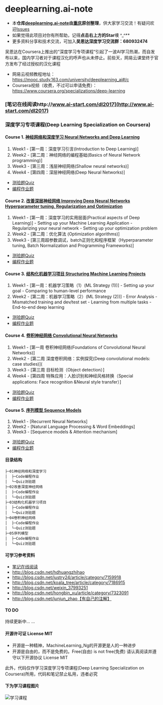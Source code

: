 # deeplearning.ai-note
* 本**仓库[deeplearning.ai-note](https://github.com/HuangCongQing/deeplearning.ai-note)由[重庆](https://github.com/HuangCongQing)原创整理**，供大家学习交流！有疑问欢迎[Issues](https://github.com/HuangCongQing/deeplearning.ai-note/issues)
* 如果觉得此项目对你有所帮助，记得**点击右上方的Star**噢 ^_^**
* 更多资料分享和技术交流，可加入**吴恩达深度学习交流群：680932474**

吴恩达在Coursera上推出的“深度学习专项课程“引起了一波AI学习热潮，而自发布以来，国内学习者对于课程汉化的呼声也从未停止。前些天，网易云课堂终于官方发布了经过授权的汉化课程
* 网易云视频教程地址：https://mooc.study.163.com/university/deeplearning_ai#/c
* Coursera视频（收费，不过可以申请免费）：https://www.coursera.org/specializations/deep-learning

###  **[笔记在线阅读http://www.ai-start.com/dl2017](http://www.ai-start.com/dl2017)**

### 深度学习专项课程(Deep Learning Specialization on Coursera)




 #### Course 1. [神经网络和深度学习 Neural Networks and Deep Learning](https://www.youtube.com/watch?v=CS4cs9xVecg&list=PLkDaE6sCZn6Ec-XTbcX1uRg2_u4xOEky0)


 
1. Week1 - [第一周：深度学习引言(Introduction to Deep Learning)]
2. Week2 - [第二周：神经网络的编程基础(Basics of Neural Network programming)]
3. Week3 - [第三周：浅层神经网络(Shallow neural networks)]
4. Week4 - [第四周：深层神经网络(Deep Neural Networks)]

 * [测验题Quiz](https://github.com/HuangCongQing/deeplearning.ai-note/tree/master/01%E7%A5%9E%E7%BB%8F%E7%BD%91%E7%BB%9C%E5%92%8C%E6%B7%B1%E5%BA%A6%E5%AD%A6%E4%B9%A0/Quiz%E6%B5%8B%E9%AA%8C%E9%A2%98)
 * [编程作业题](https://github.com/HuangCongQing/deeplearning.ai-note/tree/master/01%E7%A5%9E%E7%BB%8F%E7%BD%91%E7%BB%9C%E5%92%8C%E6%B7%B1%E5%BA%A6%E5%AD%A6%E4%B9%A0/Code%E7%BC%96%E7%A8%8B%E4%BD%9C%E4%B8%9A/deeplearning%E7%AC%AC1%E4%B8%93%E9%A2%98%E7%BC%96%E7%A8%8B%E4%BD%9C%E4%B8%9A/deeplearning%E7%BC%96%E7%A8%8B%E4%BD%9C%E4%B8%9A)


#### Course 2. [改善深层神经网络 Improving Deep Neural Networks Hyperparameter tuning, Regularization and Optimization](https://www.youtube.com/watch?v=1waHlpKiNyY&list=PLkDaE6sCZn6Hn0vK8co82zjQtt3T2Nkqc)



1. Week1 - [第一周：深度学习的实用层面(Practical aspects of Deep Learning)]
         - Setting up your Machine Learning Application
         - Regularizing your neural network
         - Setting up your optimization problem
2. Week2 - [第二周：优化算法 (Optimization algorithms)]
3. Week3 - [第三周超参数调试，batch正则化和程序框架（Hyperparameter tuning, Batch Normalization and Programming Frameworks)]

 * [测验题Quiz](https://github.com/HuangCongQing/deeplearning.ai-note/tree/master/02%E6%94%B9%E5%96%84%E6%B7%B1%E5%BA%A6%E7%A5%9E%E7%BB%8F%E7%BD%91%E7%BB%9C/Quiz%E6%B5%8B%E9%AA%8C%E9%A2%98)
 * [编程作业题](https://github.com/HuangCongQing/deeplearning.ai-note/tree/master/02%E6%94%B9%E5%96%84%E6%B7%B1%E5%BA%A6%E7%A5%9E%E7%BB%8F%E7%BD%91%E7%BB%9C/Code%E7%BC%96%E7%A8%8B%E4%BD%9C%E4%B8%9A/deeplearning%E7%AC%AC2%E4%B8%93%E9%A2%98%E7%BC%96%E7%A8%8B%E4%BD%9C%E4%B8%9A)

#### Course 3. [结构化机器学习项目 Structuring Machine Learning Projects](https://www.youtube.com/watch?v=dFX8k1kXhOw&list=PLkDaE6sCZn6E7jZ9sN_xHwSHOdjUxUW_b)

1. Week1 - [第一周：机器学习策略（1）(ML Strategy (1))]
         - Setting up your goal
         - Comparing to human-level performance
2. Week2 - [第二周：机器学习策略（2）(ML Strategy (2))]
         - Error Analysis
         - Mismatched training and dev/test set
         - Learning from multiple tasks
         - End-to-end deep learning

 * [测验题Quiz](https://github.com/HuangCongQing/deeplearning.ai-note/tree/master/03%E7%BB%93%E6%9E%84%E5%8C%96%E6%9C%BA%E5%99%A8%E5%AD%A6%E4%B9%A0%E9%A1%B9%E7%9B%AE/Quiz%E6%B5%8B%E9%AA%8C%E9%A2%98)
 * [编程作业题](https://github.com/HuangCongQing/deeplearning.ai-note/tree/master/03结构化机器学习项目)
         
 #### Course 4. [卷积神经网络 Convolutional Neural Networks](https://www.youtube.com/watch?v=ArPaAX_PhIs&list=PLkDaE6sCZn6Gl29AoE31iwdVwSG-KnDzF)
 
 1. Week1 - [第一周 卷积神经网络(Foundations of Convolutional Neural Networks)]
 2. Week2 - [第二周 深度卷积网络：实例探究(Deep convolutional models: case studies)](
 3. Week3 - [第三周 目标检测（Object detection）]
 4. Week4 - [第四周 特殊应用：人脸识别和神经风格转换（Special applications: Face recognition &Neural style transfer）]

 * [测验题Quiz](https://github.com/HuangCongQing/deeplearning.ai-note/tree/master/04卷积神经网络/)
 * [编程作业题](https://github.com/HuangCongQing/deeplearning.ai-note/tree/master/04%E5%8D%B7%E7%A7%AF%E7%A5%9E%E7%BB%8F%E7%BD%91%E7%BB%9C/Code%E7%BC%96%E7%A8%8B%E4%BD%9C%E4%B8%9A)
 #### Course 5. [序列模型 Sequence Models](https://www.youtube.com/watch?v=DejHQYAGb7Q&list=PLkDaE6sCZn6F6wUI9tvS_Gw1vaFAx6rd6)
 1. Week1 - [Recurrent Neural Networks]
 2. Week2 - [Natural Language Processing & Word Embeddings]
 3. Week3 - [Sequence models & Attention mechanism]

 * [测验题Quiz](https://github.com/HuangCongQing/deeplearning.ai-note/tree/master/05序列模型/)
 * [编程作业题](https://github.com/HuangCongQing/deeplearning.ai-note/tree/master/05序列模型/)

 #### 目录结构
```
├─01神经网络和深度学习
│  ├─Code编程作业
│  └─Quiz测验题
├─02改善深度神经网络
│  ├─Code编程作业
│  └─Quiz测验题
├─03结构化机器学习项目
│  ├─Code编程作业
│  └─Quiz测验题
├─04卷积神经网络
│  ├─Code编程作业
│  └─Quiz测验题
├─05序列模型
│  ├─Code编程作业
│  └─Quiz测验题
```

#### 可学习参考资料

* [笔记在线阅读](http://www.ai-start.com/dl2017)
* http://blog.csdn.net/hdhuangzhihao
* http://blog.csdn.net/justry24/article/category/7159918
* http://blog.csdn.net/koala_tree/article/category/7186915
* http://blog.csdn.net/weixin_37993251
* http://blog.csdn.net/hongbin_xu/article/category/7323091
* http://blog.csdn.net/junjun_zhao【有自己的注解】


#### TO DO

持续更新中... ...

#### 开源许可证 License MIT 

* 开源是一种精神，MachineLearning_Ng的开源更是人的一种进步
* 开源是自由的，而不是免费的。Free(自由) is not free(免费) 请认真阅读并遵守以下开源协议
License MIT

此外，代码仅作学习深度学习专项课程(Deep Learning Specialization on Coursera)所用，代码和笔记禁止私用，违者必究

#### 下为学习课程图片

![学习课程](http://ojmcn9nlw.qnssl.com/blog/20170903/220626537.png?imageslim)

